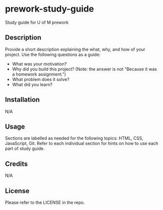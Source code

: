 # prework-study-guide
Study guide for U of M prework

## Description

Provide a short description explaining the what, why, and how of your project. Use the following questions as a guide:

- What was your motivation?
- Why did you build this project? (Note: the answer is not "Because it was a homework assignment.")
- What problem does it solve?
- What did you learn?

## Installation

N/A

## Usage

Sections are labelled as needed for the following topics: HTML, CSS, JavaScript, Git. Refer to each individual section for hints on how to use each part of study guide.

## Credits

N/A

## License

Please refer to the LICENSE in the repo.
